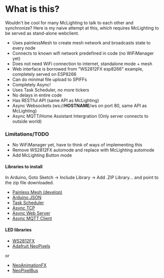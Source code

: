 # What is this?

Wouldn't be cool for many McLighting to talk to each other and synchronize? Here is my naive attempt at this, which requires McLighting to be served as stand-alone webclient.

- Uses painlessMesh to create mesh network and broadcasts state to every node
- Connects to known wifi network predefined in code (no WiFiManager yet)
- Does not need WiFi connection to internet, standalone mode + mesh
- Web interface is borrowed from "WS2812FX esp8266" example, completely served on ESP8266
- Can do minimal file upload to SPIFFs
- Completely Async!
- Uses Task Scheduler, no more tickers
- No delays in entire code
- Has RESTful API (same API as McLighting)
- Async Websockets (ws://**HOSTNAME**/ws on port 80, same API as McLighting)
- Async MQTT/Home Assistant Intergration (Only server connects to outside world)

### Limitations/TODO

- No WiFiManager yet, have to think of ways of implementing this
- Remove WS2812FX automode and replace with McLighting automode
- Add McLighting Button mode

#### Libraries to install

In Arduino, Goto Sketch -> Include Library -> Add .ZIP Library... and point to the zip file downloaded.

* [Painless Mesh (develop)](https://gitlab.com/painlessMesh/painlessMesh/-/archive/develop/painlessMesh-develop.zip)
* [Arduino JSON](https://github.com/bblanchon/ArduinoJson/archive/master.zip)
* [Task Scheduler](https://github.com/arkhipenko/TaskScheduler/archive/master.zip)
* [Async TCP](https://github.com/me-no-dev/ESPAsyncTCP/archive/master.zip)
* [Async Web Server](https://github.com/me-no-dev/ESPAsyncWebServer/archive/master.zip)
* [Async MQTT Client](https://github.com/marvinroger/async-mqtt-client/archive/master.zip)

#### LED libraries
* [WS2812FX](https://github.com/kitesurfer1404/WS2812FX/archive/master.zip)
* [Adafruit NeoPixels](https://github.com/adafruit/Adafruit_NeoPixel/archive/master.zip)

or
* [NeoAnimationFX](https://github.com/debsahu/NeoAnimationFX/archive/master.zip)
* [NeoPixelBus](https://github.com/Makuna/NeoPixelBus/archive/master.zip)
